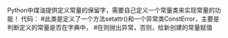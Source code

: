 Python中煤油提供定义常量的保留字，需要自己定义一个常量类来实现常量的功能！
代码：
#此类是定义了一个方法setattr()和一个异常类ConstError，主要是判断定义的常量是否在字典中，
#在则抛出异常，否则，给新创建的常量赋值

